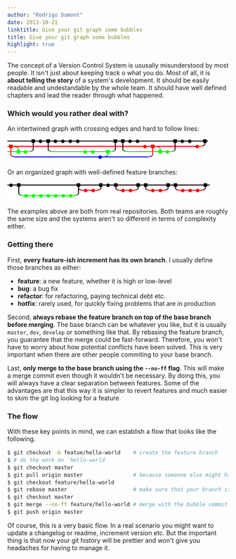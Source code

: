 ```yaml
---
author: "Rodrigo Dumont"
date: 2013-10-21
linktitle: Give your git graph some bubbles
title: Give your git graph some bubbles
highlight: true
---
```


The concept of a Version Control System is ususally misunderstood by most people. It isn't just about keeping track o what you do. Most of all, it is **about telling the story** of a system's development. It should be easily readable and undestandable by the whole team. It should have well defined chapters and lead the reader through what happened.

<!-- more -->


### Which would you rather deal with?

An intertwined graph with crossing edges and hard to follow lines:

![Messy Git graph](/assets/git-ugly-graph.png)

Or an organized graph with well-defined feature branches:

![Pretty Git graph](/assets/git-pretty-graph.png)

The examples above are both from real repositories. Both teams are roughly the same size and the systems aren't so different in terms of complexity either.


### Getting there

First, **every feature-ish increment has its own branch**. I usually define those branches as either:

 * **feature**: a new feature, whether it is high or low-level
 * **bug**: a bug fix
 * **refactor**: for refactoring, paying technical debt etc.
 * **hotfix**: rarely used, for quickly fixing problems that are in production

Second, **always rebase the feature branch on top of the base branch before merging**. The base branch can be whatever you like, but it is usually `master`, `dev`, `develop` or something like that. By rebasing the feature branch, you guarantee that the merge could be fast-forward. Therefore, you won't have to worry about how potential conflicts have been solved. This is very important when there are other people commiting to your base branch.

Last, **only merge to the base branch using the `--no-ff` flag**. This will make a merge commit even though it wouldn't be necessary. By doing this, you will always have a clear separation between features. Some of the advantages are that this way it is simpler to revert features and much easier to skim the git log looking for a feature.


### The flow

With these key points in mind, we can establish a flow that looks like the following.

```sh
$ git checkout -b featue/hello-world    # create the feature branch
$ # do the work on `hello-world
$ git checkout master
$ git pull origin master                # because someone else might have pushed to it
$ git checkout feature/hello-world
$ git rebase master                     # make sure that your branch is fast-forwardable to master 
$ git checkout master
$ git merge --no-ff feature/hello-world # merge with the bubble commit
$ git push origin master
```

Of course, this is a very basic flow. In a real scenario you might want to update a changelog or readme, increment version etc. But the important thing is that now your git history will be prettier and won't give you headaches for having to manage it.